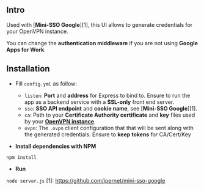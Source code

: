Intro
---------------

Used with [**Mini-SSO Google**][1], this UI allows to generate credentials for your OpenVPN instance.

You can change the **authentication middleware** if you are not using **Google Apps for Work**.

Installation
---------------

- Fill ``config.yml`` as follow:
  - ``listen``: **Port** and **address** for Express to bind to. Ensure to run  the app as a backend service with a **SSL-only** front end server.
  - ``sso``: **SSO API endpoint** and **cookie name**, see [**Mini-SSO Google**][1].
  - ``ca``: Path to your **Certificate Authority certificate** and **key**  files used by your [**OpenVPN instance**][2].
  - ``ovpn``: The ``.ovpn`` client configuration that that will be sent along with the generated credentials. Ensure to **keep tokens** for CA/Cert/Key


- **Install dependencies with NPM**

``npm install``

- **Run**

``node server.js``
[1]: https://github.com/ipernet/mini-sso-google

[2]: https://openvpn.net/index.php/open-source/documentation/howto.html#pki
